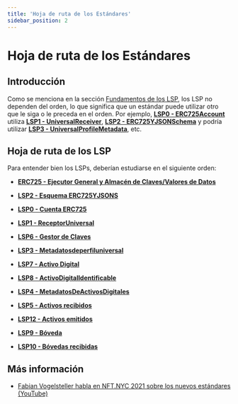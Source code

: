```yaml
---
title: 'Hoja de ruta de los Estándares'
sidebar_position: 2
---
```


# Hoja de ruta de los Estándares

## Introducción

Como se menciona en la sección [Fundamentos de los LSP](./introduction.md#lsps-foundation), los LSP no dependen del orden, lo que significa que un estándar puede utilizar otro que le siga o le preceda en el orden. Por ejemplo, **[LSP0 - ERC725Account](#)** utiliza **[LSP1 - UniversalReceiver](#)**, **[LSP2 - ERC725YJSONSchema](#)** y podría utilizar **[LSP3 - UniversalProfileMetadata](#)**, etc.

## Hoja de ruta de los LSP

Para entender bien los LSPs, deberían estudiarse en el siguiente orden:

- **[ERC725 - Ejecutor General y Almacén de Claves/Valores de Datos](./lsp-background/erc725.md)**

- **[LSP2 - Esquema ERC725YJSONS](./generic-standards/lsp2-json-schema.md)**

- **[LSP0 - Cuenta ERC725](./universal-profile/lsp0-erc725account.md)**

- **[LSP1 - ReceptorUniversal](./generic-standards/lsp1-universal-receiver.md)**

- **[LSP6 - Gestor de Claves](./universal-profile/lsp6-key-manager.md)**

- **[LSP3 - Metadatosdeperfiluniversal](./universal-profile/lsp3-universal-profile-metadata.md)**

- **[LSP7 - Activo Digital](./nft-2.0/LSP7-Digital-Asset.md)**

- **[LSP8 - ActivoDigitalIdentificable](./nft-2.0/LSP8-Identifiable-Digital-Asset.md)**

- **[LSP4 - MetadatosDeActivosDigitales](./nft-2.0/LSP4-Digital-Asset-Metadata.md)**

- **[LSP5 - Activos recibidos](./universal-profile/lsp5-received-assets.md)**

- **[LSP12 - Activos emitidos](./universal-profile/lsp12-issued-assets.md)**

- **[LSP9 - Bóveda](./universal-profilel/lsp9-vault.md)**

- **[LSP10 - Bóvedas recibidas](./universal-profile/lsp10-bóvedas-recibidas.md)**

## Más información

- [Fabian Vogelsteller habla en NFT.NYC 2021 sobre los nuevos estándares (YouTube)](https://www.youtube.com/watch?v=skA4Y-vvt5s)
